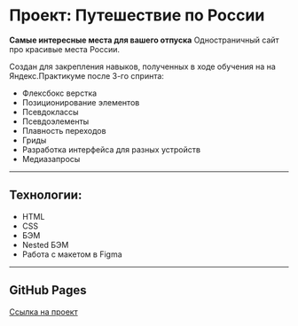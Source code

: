 # Проект: Путешествие по России

**Самые интересные места для вашего отпуска**
Одностраничный сайт про красивые места России.

Создан для закрепления навыков, полученных в ходе обучения на на Яндекс.Практикуме после 3-го спринта:
* Флексбокс верстка
* Позиционирование элементов
* Псевдоклассы
* Псевдоэлементы
* Плавность переходов
* Гриды
* Разработка интерфейса для разных устройств
* Медиазапросы

------

## Технологии:
* HTML
* CSS
* БЭМ
* Nested БЭМ
* Работа с макетом в Figma

------

## GitHub Pages
[Ссылка на проект](https://eleonora-radina.github.io/russian-travel/ "Ссылка на проект тут")
